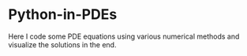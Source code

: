 # Python-in-PDEs
Here I code some PDE equations using various numerical methods and visualize the solutions in the end.
